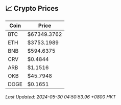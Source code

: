## 📈 Crypto Prices

| Coin | Price |
| ---- | ----- |
| BTC | $67349.3762 |
| ETH | $3753.1989 |
| BNB | $594.6375 |
| CRV | $0.4844 |
| ARB | $1.1516 |
| OKB | $45.7948 |
| DOGE | $0.1651 |

_Last Updated: 2024-05-30 04:50:53.96 +0800 HKT_